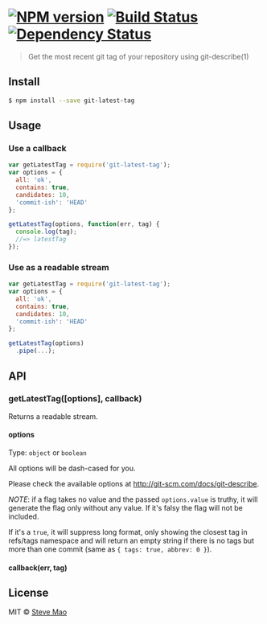 #  [![NPM version][npm-image]][npm-url] [![Build Status][travis-image]][travis-url] [![Dependency Status][daviddm-url]][daviddm-image]

> Get the most recent git tag of your repository using git-describe(1)


## Install

```sh
$ npm install --save git-latest-tag
```


## Usage

### Use a callback

```js
var getLatestTag = require('git-latest-tag');
var options = {
  all: 'ok',
  contains: true,
  candidates: 10,
  'commit-ish': 'HEAD'
};

getLatestTag(options, function(err, tag) {
  console.log(tag);
  //=> latestTag
});
```

### Use as a readable stream

```js
var getLatestTag = require('git-latest-tag');
var options = {
  all: 'ok',
  contains: true,
  candidates: 10,
  'commit-ish': 'HEAD'
};

getLatestTag(options)
  .pipe(...);
```


## API

### getLatestTag([options], callback)

Returns a readable stream.

#### options

Type: `object` or `boolean`

All options will be dash-cased for you.

Please check the available options at http://git-scm.com/docs/git-describe.

*NOTE*: if a flag takes no value and the passed `options.value` is truthy, it will generate the flag only without any value. If it's falsy the flag will not be included.

If it's a `true`, it will suppress long format, only showing the closest tag in refs/tags namespace and will return an empty string if there is no tags but more than one commit (same as `{ tags: true, abbrev: 0 }`).

#### callback(err, tag)


## License

MIT © [Steve Mao](https://github.com/stevemao)


[npm-url]: https://npmjs.org/package/git-latest-tag
[npm-image]: https://badge.fury.io/js/git-latest-tag.svg
[travis-url]: https://travis-ci.org/stevemao/git-latest-tag
[travis-image]: https://travis-ci.org/stevemao/git-latest-tag.svg?branch=master
[daviddm-url]: https://david-dm.org/stevemao/git-latest-tag.svg?theme=shields.io
[daviddm-image]: https://david-dm.org/stevemao/git-latest-tag
